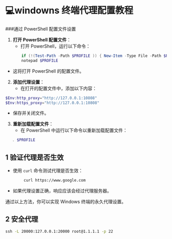 # 💻windowns 终端代理配置教程

###通过 PowerShell 配置文件设置

1. **打开 PowerShell 配置文件**：
   - 打开 PowerShell，运行以下命令：

 ```powershell
	 	if (!(Test-Path -Path $PROFILE )) { New-Item -Type File -Path $PROFILE -Force }
		notepad $PROFILE
 ```

   - 这将打开 PowerShell 的配置文件。

2. **添加代理设置**：
   - 在打开的配置文件中，添加以下内容：

```powershell
$Env:http_proxy="http://127.0.0.1:10808"
$Env:https_proxy="http://127.0.0.1:10808"
```

   - 保存并关闭文件。

3. **重新加载配置文件**：
   - 在 PowerShell 中运行以下命令以重新加载配置文件：

```powershell
   . $PROFILE
 ```

## 1 验证代理是否生效

- 使用 `curl` 命令测试代理是否生效：

```bash
  		curl https://www.google.com
```

- 如果代理设置正确，响应应该会经过代理服务器。

通过以上方法，你可以实现 Windows 终端的永久代理设置。

## 2 安全代理

```cmd
ssh -L 20000:127.0.0.1:20000 root@1.1.1.1 -p 22
```